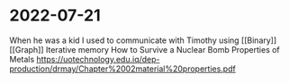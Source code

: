 # 2022-07-21
When he was a kid I used to communicate with Timothy using [[Binary]]
[[Graph]]
Iterative memory
How to Survive a Nuclear Bomb
Properties of Metals
https://uotechnology.edu.iq/dep-production/drmay/Chapter%2002material%20properties.pdf